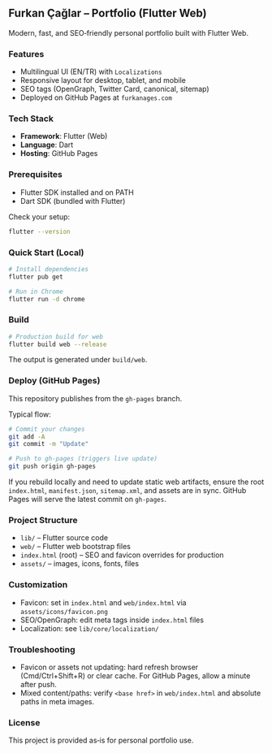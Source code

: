 ## Furkan Çağlar – Portfolio (Flutter Web)

Modern, fast, and SEO‑friendly personal portfolio built with Flutter Web.

### Features
- Multilingual UI (EN/TR) with `Localizations`
- Responsive layout for desktop, tablet, and mobile
- SEO tags (OpenGraph, Twitter Card, canonical, sitemap)
- Deployed on GitHub Pages at `furkanages.com`

### Tech Stack
- **Framework**: Flutter (Web)
- **Language**: Dart
- **Hosting**: GitHub Pages

### Prerequisites
- Flutter SDK installed and on PATH
- Dart SDK (bundled with Flutter)

Check your setup:

```bash
flutter --version
```

### Quick Start (Local)
```bash
# Install dependencies
flutter pub get

# Run in Chrome
flutter run -d chrome
```

### Build
```bash
# Production build for web
flutter build web --release
```
The output is generated under `build/web`.

### Deploy (GitHub Pages)
This repository publishes from the `gh-pages` branch.

Typical flow:
```bash
# Commit your changes
git add -A
git commit -m "Update"

# Push to gh-pages (triggers live update)
git push origin gh-pages
```

If you rebuild locally and need to update static web artifacts, ensure the root `index.html`, `manifest.json`, `sitemap.xml`, and assets are in sync. GitHub Pages will serve the latest commit on `gh-pages`.

### Project Structure
- `lib/` – Flutter source code
- `web/` – Flutter web bootstrap files
- `index.html` (root) – SEO and favicon overrides for production
- `assets/` – images, icons, fonts, files

### Customization
- Favicon: set in `index.html` and `web/index.html` via `assets/icons/favicon.png`
- SEO/OpenGraph: edit meta tags inside `index.html` files
- Localization: see `lib/core/localization/`

### Troubleshooting
- Favicon or assets not updating: hard refresh browser (Cmd/Ctrl+Shift+R) or clear cache. For GitHub Pages, allow a minute after push.
- Mixed content/paths: verify `<base href>` in `web/index.html` and absolute paths in meta images.

### License
This project is provided as‑is for personal portfolio use.
